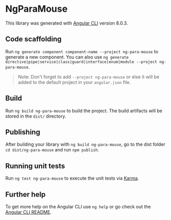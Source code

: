 # NgParaMouse

This library was generated with [Angular CLI](https://github.com/angular/angular-cli) version 8.0.3.

## Code scaffolding

Run `ng generate component component-name --project ng-para-mouse` to generate a new component. You can also use `ng generate directive|pipe|service|class|guard|interface|enum|module --project ng-para-mouse`.
> Note: Don't forget to add `--project ng-para-mouse` or else it will be added to the default project in your `angular.json` file. 

## Build

Run `ng build ng-para-mouse` to build the project. The build artifacts will be stored in the `dist/` directory.

## Publishing

After building your library with `ng build ng-para-mouse`, go to the dist folder `cd dist/ng-para-mouse` and run `npm publish`.

## Running unit tests

Run `ng test ng-para-mouse` to execute the unit tests via [Karma](https://karma-runner.github.io).

## Further help

To get more help on the Angular CLI use `ng help` or go check out the [Angular CLI README](https://github.com/angular/angular-cli/blob/master/README.md).
